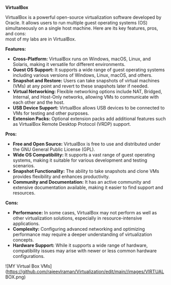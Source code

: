 **VirtualBox**

VirtualBox is a powerful open-source virtualization software developed by Oracle. It allows users to run multiple guest operating systems (OS) simultaneously on a single host machine. Here are its key features, pros, and cons:<br>
most of my labs are in VirtualBox.

**Features:**
- **Cross-Platform:** VirtualBox runs on Windows, macOS, Linux, and Solaris, making it versatile for different environments.
- **Guest OS Support:** It supports a wide range of guest operating systems including various versions of Windows, Linux, macOS, and others.
- **Snapshot and Restore:** Users can take snapshots of virtual machines (VMs) at any point and revert to these snapshots later if needed.
- **Virtual Networking:** Flexible networking options include NAT, Bridged, Internal, and Host-Only networks, allowing VMs to communicate with each other and the host.
- **USB Device Support:** VirtualBox allows USB devices to be connected to VMs for testing and other purposes.
- **Extension Packs:** Optional extension packs add additional features such as VirtualBox Remote Desktop Protocol (VRDP) support.

**Pros:**
- **Free and Open Source:** VirtualBox is free to use and distributed under the GNU General Public License (GPL).
- **Wide OS Compatibility:** It supports a vast range of guest operating systems, making it suitable for various development and testing scenarios.
- **Snapshot Functionality:** The ability to take snapshots and clone VMs provides flexibility and enhances productivity.
- **Community and Documentation:** It has an active community and extensive documentation available, making it easier to find support and resources.

**Cons:**
- **Performance:** In some cases, VirtualBox may not perform as well as other virtualization solutions, especially in resource-intensive applications.
- **Complexity:** Configuring advanced networking and optimizing performance may require a deeper understanding of virtualization concepts.
- **Hardware Support:** While it supports a wide range of hardware, compatibility issues may arise with newer or less common hardware configurations.

![MY Virtual Box VMs](https://github.com/rajeevlraman/Virtualization/edit/main//images/VIRTUAL BOX.png)
